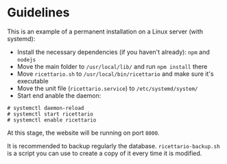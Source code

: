 # Guidelines
This is an example of a permanent installation on a Linux server (with systemd):

- Install the necessary dependencies (if you haven't already): `npm` and
`nodejs`
- Move the main folder to `/usr/local/lib/` and run `npm install` there
- Move `ricettario.sh` to `/usr/local/bin/ricettario` and make sure it's
executable
- Move the unit file (`ricettario.service`) to `/etc/systemd/system/`
- Start end anable the daemon:
```
# systemctl daemon-reload
# systemctl start ricettario
# systemctl enable ricettario
```
At this stage, the website will be running on port `8000`.

It is recommended to backup regularly the database. `ricettario-backup.sh` is
a script you can use to create a copy of it every time it is modified.